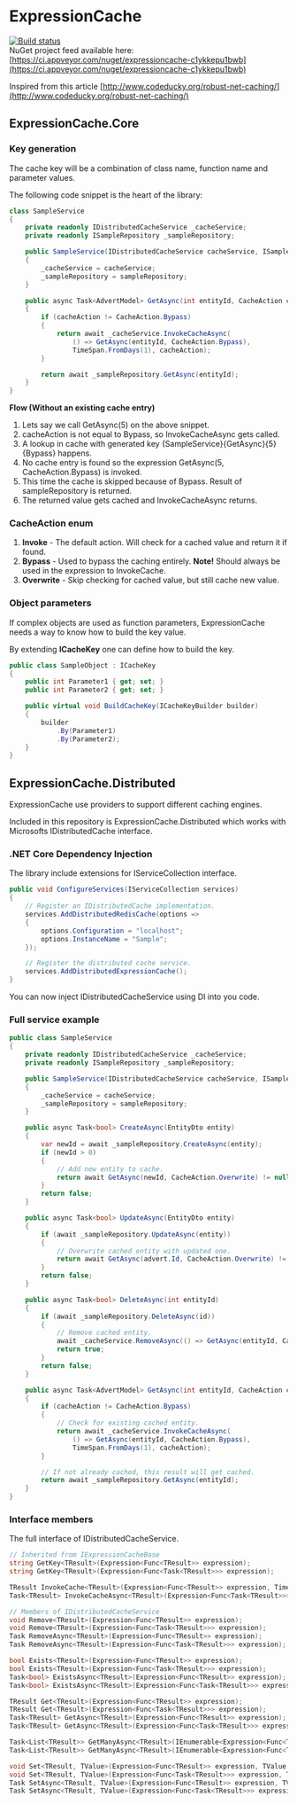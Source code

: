 # ExpressionCache
[![Build status](https://ci.appveyor.com/api/projects/status/2g5uq8stqcwu3ndh?svg=true)](https://ci.appveyor.com/project/baunegaard/expressioncache)  
NuGet project feed available here: [https://ci.appveyor.com/nuget/expressioncache-c1ykkepu1bwb](https://ci.appveyor.com/nuget/expressioncache-c1ykkepu1bwb)

Inspired from this article [http://www.codeducky.org/robust-net-caching/](http://www.codeducky.org/robust-net-caching/)

## ExpressionCache.Core

### Key generation
The cache key will be a combination of class name, function name and parameter values.  

The following code snippet is the heart of the library:
```csharp
class SampleService
{
    private readonly IDistributedCacheService _cacheService;
    private readonly ISampleRepository _sampleRepository;

    public SampleService(IDistributedCacheService cacheService, ISampleRepository sampleRepository)
    {
        _cacheService = cacheService;
        _sampleRepository = sampleRepository;
    }

    public async Task<AdvertModel> GetAsync(int entityId, CacheAction cacheAction = CacheAction.Invoke)
    {
        if (cacheAction != CacheAction.Bypass)
        {
            return await _cacheService.InvokeCacheAsync(
                () => GetAsync(entityId, CacheAction.Bypass),
                TimeSpan.FromDays(1), cacheAction);
        }

        return await _sampleRepository.GetAsync(entityId);
    }
}
```

**Flow (Without an existing cache entry)**
1. Lets say we call GetAsync(5) on the above snippet.
2. cacheAction is not equal to Bypass, so InvokeCacheAsync gets called.
3. A lookup in cache with generated key \{SampleService}\{GetAsync}\{5}\{Bypass} happens.
4. No cache entry is found so the expression GetAsync(5, CacheAction.Bypass) is invoked.
5. This time the cache is skipped because of Bypass. Result of sampleRepository is returned.
6. The returned value gets cached and InvokeCacheAsync returns.

### CacheAction enum
1. **Invoke** - The default action. Will check for a cached value and return it if found.
2. **Bypass** - Used to bypass the caching entirely. **Note!** Should always be used in the expression to InvokeCache.
3. **Overwrite** - Skip checking for cached value, but still cache new value.

### Object parameters
If complex objects are used as function parameters, ExpressionCache needs a way to know how to build the key value.

By extending **ICacheKey** one can define how to build the key.

```csharp
public class SampleObject : ICacheKey
{
    public int Parameter1 { get; set; }
    public int Parameter2 { get; set; }

    public virtual void BuildCacheKey(ICacheKeyBuilder builder)
    {
        builder
            .By(Parameter1)
            .By(Parameter2);
    }
}
```

## ExpressionCache.Distributed
ExpressionCache use providers to support different caching engines.

Included in this repository is ExpressionCache.Distributed which works with Microsofts IDistributedCache interface.

### .NET Core Dependency Injection
The library include extensions for IServiceCollection interface.
```csharp
public void ConfigureServices(IServiceCollection services)
{
    // Register an IDistributedCache implementation.
    services.AddDistributedRedisCache(options =>
    {
        options.Configuration = "localhost";
        options.InstanceName = "Sample";
    });

    // Register the distributed cache service.
    services.AddDistributedExpressionCache();
}
```
You can now inject IDistributedCacheService using DI into you code.

### Full service example
```csharp
public class SampleService
{
    private readonly IDistributedCacheService _cacheService;
    private readonly ISampleRepository _sampleRepository;

    public SampleService(IDistributedCacheService cacheService, ISampleRepository sampleRepository)
    {
        _cacheService = cacheService;
        _sampleRepository = sampleRepository;
    }

    public async Task<bool> CreateAsync(EntityDto entity)
    {
        var newId = await _sampleRepository.CreateAsync(entity);
        if (newId > 0)
        {
            // Add new entity to cache.
            return await GetAsync(newId, CacheAction.Overwrite) != null;
        }
        return false;
    }

    public async Task<bool> UpdateAsync(EntityDto entity)
    {
        if (await _sampleRepository.UpdateAsync(entity))
        {
            // Overwrite cached entity with updated one.
            return await GetAsync(advert.Id, CacheAction.Overwrite) != null;
        }
        return false;
    }

    public async Task<bool> DeleteAsync(int entityId)
    {
        if (await _sampleRepository.DeleteAsync(id)) 
        {
            // Remove cached entity.
            await _cacheService.RemoveAsync(() => GetAsync(entityId, CacheAction.Bypass));
            return true;
        }
        return false;
    }

    public async Task<AdvertModel> GetAsync(int entityId, CacheAction cacheAction = CacheAction.Invoke)
    {
        if (cacheAction != CacheAction.Bypass)
        {
            // Check for existing cached entity.
            return await _cacheService.InvokeCacheAsync(
                () => GetAsync(entityId, CacheAction.Bypass),
                TimeSpan.FromDays(1), cacheAction);
        }

        // If not already cached, this result will get cached.
        return await _sampleRepository.GetAsync(entityId);
    }
}
```

### Interface members
The full interface of IDistributedCacheService.  

```csharp
// Inherited from IExpressionCacheBase
string GetKey<TResult>(Expression<Func<TResult>> expression);
string GetKey<TResult>(Expression<Func<Task<TResult>>> expression);

TResult InvokeCache<TResult>(Expression<Func<TResult>> expression, TimeSpan expiry, CacheAction cacheAction);
Task<TResult> InvokeCacheAsync<TResult>(Expression<Func<Task<TResult>>> expression, TimeSpan expiry, CacheAction cacheAction);

// Members of IDistributedCacheService
void Remove<TResult>(Expression<Func<TResult>> expression);
void Remove<TResult>(Expression<Func<Task<TResult>>> expression);
Task RemoveAsync<TResult>(Expression<Func<TResult>> expression);
Task RemoveAsync<TResult>(Expression<Func<Task<TResult>>> expression);

bool Exists<TResult>(Expression<Func<TResult>> expression);
bool Exists<TResult>(Expression<Func<Task<TResult>>> expression);
Task<bool> ExistsAsync<TResult>(Expression<Func<TResult>> expression);
Task<bool> ExistsAsync<TResult>(Expression<Func<Task<TResult>>> expression);

TResult Get<TResult>(Expression<Func<TResult>> expression);
TResult Get<TResult>(Expression<Func<Task<TResult>>> expression);
Task<TResult> GetAsync<TResult>(Expression<Func<TResult>> expression);
Task<TResult> GetAsync<TResult>(Expression<Func<Task<TResult>>> expression);

Task<List<TResult>> GetManyAsync<TResult>(IEnumerable<Expression<Func<TResult>>> expressions);
Task<List<TResult>> GetManyAsync<TResult>(IEnumerable<Expression<Func<Task<TResult>>>> expressions);

void Set<TResult, TValue>(Expression<Func<TResult>> expression, TValue value, TimeSpan expiry);
void Set<TResult, TValue>(Expression<Func<Task<TResult>>> expression, TValue value, TimeSpan expiry);
Task SetAsync<TResult, TValue>(Expression<Func<TResult>> expression, TValue value, TimeSpan expiry);
Task SetAsync<TResult, TValue>(Expression<Func<Task<TResult>>> expression, TValue value, TimeSpan expiry);
```